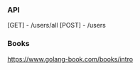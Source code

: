 ### API

  [GET] - /users/all
  [POST] - /users


### Books
  https://www.golang-book.com/books/intro
